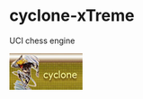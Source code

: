 # cyclone-xTreme
UCI chess engine

![alt tag](https://raw.githubusercontent.com/FireFather/cyclone-xTreme/master/cyclone_banner.jpg)
